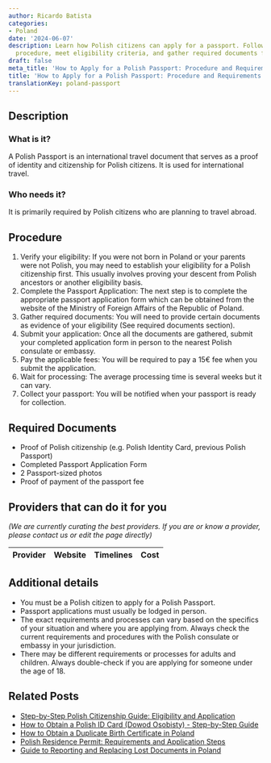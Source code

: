 ```yaml
---
author: Ricardo Batista
categories:
- Poland
date: '2024-06-07'
description: Learn how Polish citizens can apply for a passport. Follow the step-by-step
  procedure, meet eligibility criteria, and gather required documents for processing.
draft: false
meta_title: 'How to Apply for a Polish Passport: Procedure and Requirements'
title: 'How to Apply for a Polish Passport: Procedure and Requirements'
translationKey: poland-passport
---
```


## Description
### What is it?
A Polish Passport is an international travel document that serves as a proof of identity and citizenship for Polish citizens. It is used for international travel.

### Who needs it?
It is primarily required by Polish citizens who are planning to travel abroad.

## Procedure
1. Verify your eligibility: If you were not born in Poland or your parents were not Polish, you may need to establish your eligibility for a Polish citizenship first. This usually involves proving your descent from Polish ancestors or another eligibility basis.
2. Complete the Passport Application: The next step is to complete the appropriate passport application form which can be obtained from the website of the Ministry of Foreign Affairs of the Republic of Poland.
3. Gather required documents: You will need to provide certain documents as evidence of your eligibility (See required documents section).
4. Submit your application: Once all the documents are gathered, submit your completed application form in person to the nearest Polish consulate or embassy.
5. Pay the applicable fees: You will be required to pay a 15€ fee when you submit the application.
6. Wait for processing: The average processing time is several weeks but it can vary.
7. Collect your passport: You will be notified when your passport is ready for collection.

## Required Documents
- Proof of Polish citizenship (e.g. Polish Identity Card, previous Polish Passport)
- Completed Passport Application Form
- 2 Passport-sized photos
- Proof of payment of the passport fee

## Providers that can do it for you

_(We are currently curating the best providers. If you are or know a provider, please contact us or edit the page directly)_

| Provider        |     Website     |     Timelines    |       Cost      |
| --------------- | --------------- |  :-------------: | :-------------: |

## Additional details
- You must be a Polish citizen to apply for a Polish Passport.
- Passport applications must usually be lodged in person.
- The exact requirements and processes can vary based on the specifics of your situation and where you are applying from. Always check the current requirements and procedures with the Polish consulate or embassy in your jurisdiction.
- There may be different requirements or processes for adults and children. Always double-check if you are applying for someone under the age of 18.


## Related Posts

- [Step-by-Step Polish Citizenship Guide: Eligibility and Application](https://tramitit.com/guides/poland/application_for_citizenship/)
- [How to Obtain a Polish ID Card (Dowod Osobisty) - Step-by-Step Guide](https://tramitit.com/guides/poland/id_card/)
- [How to Obtain a Duplicate Birth Certificate in Poland](https://tramitit.com/guides/poland/issuance_of_duplicate_birth_certificate/)
- [Polish Residence Permit: Requirements and Application Steps](https://tramitit.com/guides/poland/residence_permit/)
- [Guide to Reporting and Replacing Lost Documents in Poland](https://tramitit.com/guides/poland/report_of_lost_documents/)